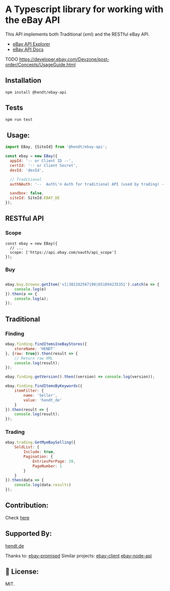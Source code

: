 # A Typescript library for working with the eBay API
This API implements both Traditional (xml) and the RESTful eBay API. 

* [eBay API Explorer](https://developer.ebay.com/my/api_test_tool)
* [eBay API Docs](https://developer.ebay.com/docs)

TODO https://developer.ebay.com/Devzone/post-order/Concepts/UsageGuide.html

## Installation

```shell
npm install @hendt/ebay-api
```

## Tests
```bash
npm run test
```

## ️ Usage:

```javascript
import EBay, {SiteId} from '@hendt/ebay-api';

const ebay = new EBay({
  appId: '-- or Client ID --',
  certId: '-- or Client Secret',
  devId: 'devId',

  // Traditional
  authNAuth: '--  Auth\'n Auth for traditional API (used by trading) --',

  sandbox: false,
  siteId: SiteId.EBAY_DE
});
```

## RESTful API

### Scope
```shell script
const ebay = new EBay({
  // ...
  scope: ['https://api.ebay.com/oauth/api_scope']
});
```

### Buy
```javascript

ebay.buy.browse.getItem('v1|382282567190|651094235351').catch(e => {
    console.log(e)
}).then(a => {
    console.log(a);
});

```

## Traditional

### Finding
```javascript
ebay.finding.findItemsIneBayStores({
    storeName: 'HENDT'
}, {raw: true}).then(result => {
    // Return raw XML
    console.log(result);
});

ebay.finding.getVersion().then((version) => console.log(version));

ebay.finding.findItemsByKeywords({
    itemFilter: {
        name: 'Seller',
        value: 'hendt_de'
    }
}).then(result => {
    console.log(result);
});
```

### Trading
```javascript
ebay.trading.GetMyeBaySelling({
    SoldList: {
        Include: true,
        Pagination: {
            EntriesPerPage: 20,
            PageNumber: 1
        }
    }
}).then(data => {
    console.log(data.results)
});

```

## Contribution:
Check [here](https://github.com/hendt/ebay-api/blob/master/CONTRIBUTING.md)

## Supported By:
[hendt.de](https://hendt.de)

Thanks to:
[ebay-promised](https://github.com/ondreian/ebay-promised)
Similar projects:
[ebay-client](https://github.com/CoinPoet/ebay-client)
[ebay-node-api](https://github.com/pajaydev/ebay-node-api)


## 📝 License:
MIT.